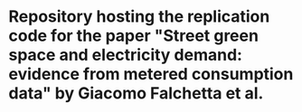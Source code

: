# Repository hosting the replication code for the paper "Street green space and electricity demand: evidence from metered consumption data" by Giacomo Falchetta et al.
